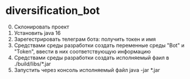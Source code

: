 # diversification_bot
0) Склонировать проект
1) Установить java 16
2) Зарегестрировать телеграм бота: получить токен и имя
3) Средствами среды разработки создать переменные среды "Bot" и "Token", ввести в них соответствующую информацию
4) Средствами среды разработки создать исполняемый фаил в ./build/libs/*.jar
5) Запустить через консоль исполняемый файл java -jar *.jar
